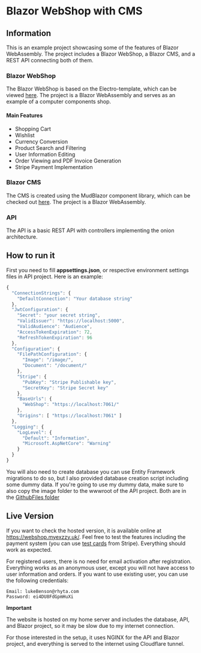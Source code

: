 # Blazor WebShop with CMS

## Information

This is an example project showcasing some of the features of Blazor WebAssembly. The project includes a Blazor WebShop, a Blazor CMS, and a REST API connecting both of them.

### Blazor WebShop

The Blazor WebShop is based on the Electro-template, which can be viewed [here](https://www.templateshub.net/template/Electro-eCommerce-Website-Templates). The project is a Blazor WebAssembly and serves as an example of a computer components shop.

#### Main Features

- Shopping Cart
- Wishlist
- Currency Conversion
- Product Search and Filtering
- User Information Editing
- Order Viewing and PDF Invoice Generation
- Stripe Payment Implementation

### Blazor CMS

The CMS is created using the MudBlazor component library, which can be checked out [here](https://mudblazor.com/). The project is a Blazor WebAssembly.

### API

The API is a basic REST API with controllers implementing the onion architecture.

## How to run it

First you need to fill **appsettings.json**, or respective environment settings files in API project. Here is an example:

```javascript
{
  "ConnectionStrings": {
    "DefaultConnection": "Your database string"
  },
  "JwtConfiguration": {
    "Secret": "your secret string",
    "ValidIssuer": "https://localhost:5000",
    "ValidAudience": "Audience",
    "AccessTokenExpiration": 72,
    "RefreshTokenExpiration": 96
  },
  "Configuration": {
    "FilePathConfiguration": {
      "Image": "/image/",
      "Document": "/document/"
    },
    "Stripe": {
      "PubKey": "Stripe Publishable key",
      "SecretKey": "Stripe Secret key"
    },
    "BaseUrls": {
      "WebShop": "https://localhost:7061/"
    },
    "Origins": [ "https://localhost:7061" ]
  },
  "Logging": {
    "LogLevel": {
      "Default": "Information",
      "Microsoft.AspNetCore": "Warning"
    }
  }
}
```
You will also need to create database you can use Entity Framework migrations to do so, but I also provided database creation script including some dummy data. If you're going to use my dummy data, make sure to also copy the image folder to the wwwroot of the API project. Both are in the [GithubFiles folder](GithubFiles)

## Live Version

If you want to check the hosted version, it is available online at https://webshop.myexzzy.uk/. Feel free to test the features including the payment system (you can use [test cards](https://stripe.com/docs/testing) from Stripe). Everything should work as expected.

For registered users, there is no need for email activation after registration. Everything works as an anonymous user, except you will not have access to user information and orders. If you want to use existing user, you can use the following credentials:

    Email: lukeBenson@rhyta.com
    Password: ei4DU8FdGpmHuXi

**Important**

The website is hosted on my home server and includes the database, API, and Blazor project, so it may be slow due to my internet connection.

For those interested in the setup, it uses NGINX for the API and Blazor project, and everything is served to the internet using Cloudflare tunnel.